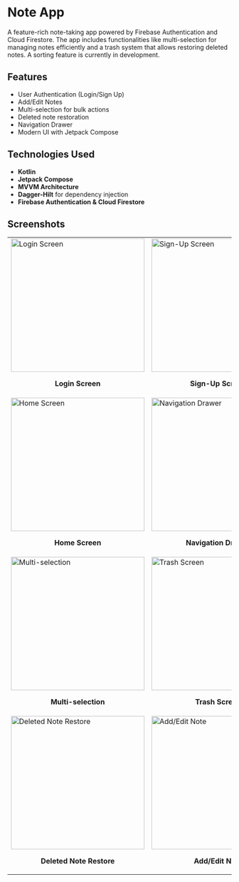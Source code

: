 # Note App  

A feature-rich note-taking app powered by Firebase Authentication and Cloud Firestore. The app includes functionalities like multi-selection for managing notes efficiently and a trash system that allows restoring deleted notes. A sorting feature is currently in development.  

## Features  
- User Authentication (Login/Sign Up)  
- Add/Edit Notes  
- Multi-selection for bulk actions  
- Deleted note restoration  
- Navigation Drawer  
- Modern UI with Jetpack Compose  

## Technologies Used  
- **Kotlin**  
- **Jetpack Compose**  
- **MVVM Architecture**  
- **Dagger-Hilt** for dependency injection  
- **Firebase Authentication & Cloud Firestore**  

## Screenshots  

<table>
  <tr>
    <td>
      <img src="https://github.com/user-attachments/assets/1def1214-aecf-4463-96f1-3d926eeaca09" alt="Login Screen" width="300"/>
      <p align="center"><strong>Login Screen</strong></p>
    </td>
    <td>
      <img src="https://github.com/user-attachments/assets/26218aa7-b26b-4f58-9f1d-e8f5e962c0e7" alt="Sign-Up Screen" width="300"/>
      <p align="center"><strong>Sign-Up Screen</strong></p>
    </td>
  </tr>
  <tr>
    <td>
      <img src="https://github.com/user-attachments/assets/2f81dffb-af5c-46f6-ba5d-0ddfa08e7089" alt="Home Screen" width="300"/>
      <p align="center"><strong>Home Screen</strong></p>
    </td>
    <td>
      <img src="https://github.com/user-attachments/assets/ac53dbe4-1e5b-433c-96d6-fdb761a9c1d7" alt="Navigation Drawer" width="300"/>
      <p align="center"><strong>Navigation Drawer</strong></p>
    </td>
  </tr>
  <tr>
    <td>
      <img src="https://github.com/user-attachments/assets/90ceac37-06c0-455a-935f-c078676b89b1" alt="Multi-selection" width="300"/>
      <p align="center"><strong>Multi-selection</strong></p>
    </td>
    <td>
      <img src="https://github.com/user-attachments/assets/9a721b6a-de41-4c0a-98b9-be2ef5091463" alt="Trash Screen" width="300"/>
      <p align="center"><strong>Trash Screen</strong></p>
    </td>
  </tr>
  <tr>
    <td>
      <img src="https://github.com/user-attachments/assets/c5c6d403-4010-466b-955e-18638aa61747" alt="Deleted Note Restore" width="300"/>
      <p align="center"><strong>Deleted Note Restore</strong></p>
    </td>
    <td>
      <img src="https://github.com/user-attachments/assets/c9969d44-a317-4455-9d49-4cdd4746f6da" alt="Add/Edit Note" width="300"/>
      <p align="center"><strong>Add/Edit Note</strong></p>
    </td>
  </tr>
</table>
